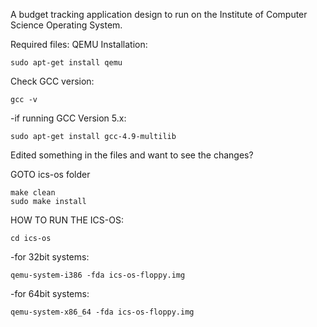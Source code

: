 A budget tracking application design to run on the Institute of Computer Science Operating System.

Required files:
QEMU
Installation:
```
sudo apt-get install qemu
```
Check GCC version:
```
gcc -v
```

-if running GCC Version 5.x:
```
sudo apt-get install gcc-4.9-multilib
```

Edited something in the files and want to see the changes?

GOTO ics-os folder

```
make clean
sudo make install
```

HOW TO RUN THE ICS-OS:
```
cd ics-os
```
-for 32bit systems:
```
qemu-system-i386 -fda ics-os-floppy.img
```
-for 64bit systems:
```
qemu-system-x86_64 -fda ics-os-floppy.img
```
